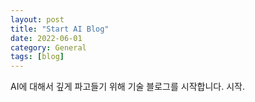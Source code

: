 ```yaml
---
layout: post
title: "Start AI Blog"
date: 2022-06-01
category: General
tags: [blog]
---
```


AI에 대해서 깊게 파고들기 위해 기술 블로그를 시작합니다.
시작.

